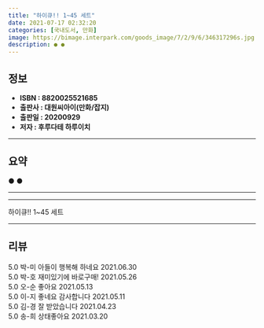 ```yaml
---
title: "하이큐!! 1~45 세트"
date: 2021-07-17 02:32:20
categories: [국내도서, 만화]
image: https://bimage.interpark.com/goods_image/7/2/9/6/346317296s.jpg
description: ● ●
---
```


## **정보**

- **ISBN : 8820025521685**
- **출판사 : 대원씨아이(만화/잡지)**
- **출판일 : 20200929**
- **저자 : 후루다테 하루이치**

------



## **요약**

●  ●  

------



------


하이큐!! 1~45 세트 

------


## **리뷰** 

5.0 박-미 아들이 행복해 하네요 2021.06.30 <br/>5.0 박-호 재미있기에 바로구매! 2021.05.26 <br/>5.0 오-순 좋아요 2021.05.13 <br/>5.0 이-지 좋네요 
감사합니다
 2021.05.11 <br/>5.0 김-경 잘 받았습니다 2021.04.23 <br/>5.0 송-희 상태좋아요 2021.03.20 <br/>